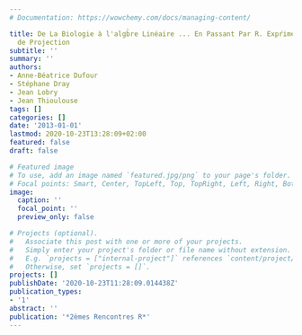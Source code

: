 ```yaml
---
# Documentation: https://wowchemy.com/docs/managing-content/

title: De La Biologie à l'algb̀re Linéaire ... En Passant Par R. Expŕimenter La Notion
  de Projection
subtitle: ''
summary: ''
authors:
- Anne-Béatrice Dufour
- Stéphane Dray
- Jean Lobry
- Jean Thioulouse
tags: []
categories: []
date: '2013-01-01'
lastmod: 2020-10-23T13:28:09+02:00
featured: false
draft: false

# Featured image
# To use, add an image named `featured.jpg/png` to your page's folder.
# Focal points: Smart, Center, TopLeft, Top, TopRight, Left, Right, BottomLeft, Bottom, BottomRight.
image:
  caption: ''
  focal_point: ''
  preview_only: false

# Projects (optional).
#   Associate this post with one or more of your projects.
#   Simply enter your project's folder or file name without extension.
#   E.g. `projects = ["internal-project"]` references `content/project/deep-learning/index.md`.
#   Otherwise, set `projects = []`.
projects: []
publishDate: '2020-10-23T11:28:09.014438Z'
publication_types:
- '1'
abstract: ''
publication: '*2èmes Rencontres R*'
---
```

